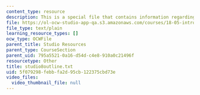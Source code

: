 ```yaml
---
content_type: resource
description: This is a special file that contains information regarding studio 8.
file: https://ol-ocw-studio-app-qa.s3.amazonaws.com/courses/18-05-introduction-to-probability-and-statistics-spring-2014/5f079298febbfa2d95cb122375cbd73e_studio8outline.txt
file_type: text/plain
learning_resource_types: []
ocw_type: OCWFile
parent_title: Studio Resources
parent_type: CourseSection
parent_uid: 795a5521-0a16-d54d-c4e8-910a0c21496f
resourcetype: Other
title: studio8outline.txt
uid: 5f079298-febb-fa2d-95cb-122375cbd73e
video_files:
  video_thumbnail_file: null
---
```


